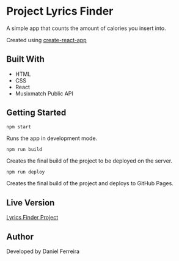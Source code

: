 # Project Lyrics Finder

A simple app that counts the amount of calories you insert into.

Created using [create-react-app](https://github.com/facebook/create-react-app)

## Built With

- HTML
- CSS
- React
- Musixmatch Public API

## Getting Started

```
npm start
```
Runs the app in development mode.

```
npm run build
```
Creates the final build of the project to be deployed on the server.

```sh
npm run deploy
```
Creates the final build of the project and deploys to GitHub Pages.

## Live Version

[Lyrics Finder Project](https://lyricsfinderproject.netlify.com)

## Author

Developed by Daniel Ferreira
